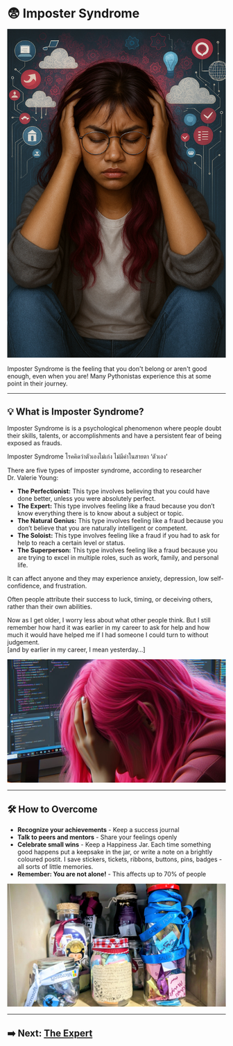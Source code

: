 # 😨 Imposter Syndrome

![Imposter Syndrome](assets/Imposter1.png)

Imposter Syndrome is the feeling that you don't belong or aren't good enough, even when you are! Many Pythonistas experience this at some point in their journey.  

---

## 💡 What is Imposter Syndrome?

Imposter Syndrome is is a psychological phenomenon where people doubt their skills, talents, or accomplishments and have a persistent fear of being exposed as frauds.  

Imposter Syndrome โรคคิดว่าตัวเองไม่เก่ง ไม่มีค่าในสายตา ‘ตัวเอง’

There are five types of imposter syndrome, according to researcher Dr. Valerie Young:  

- **The Perfectionist:** This type involves believing that you could have done better, unless you were absolutely perfect.  
- **The Expert:** This type involves feeling like a fraud because you don’t know everything there is to know about a subject or topic.  
- **The Natural Genius:** This type involves feeling like a fraud because you don’t believe that you are naturally intelligent or competent.  
- **The Soloist:** This type involves feeling like a fraud if you had to ask for help to reach a certain level or status.  
- **The Superperson:** This type involves feeling like a fraud because you are trying to excel in multiple roles, such as work, family, and personal life.

It can affect anyone and they may experience anxiety, depression, low self-confidence, and frustration.  

Often people attribute their success to luck, timing, or deceiving others, rather than their own abilities.  

Now as I get older, I worry less about what other people think. But I still remember how hard it was earlier in my career to ask for help and how much it would have helped me if I had someone I could turn to without judgement.  
[and by earlier in my career, I mean yesterday…]


![Understanding Imposter Syndrome](assets/Imposter2.jpg)

---

## 🛠️ How to Overcome

- **Recognize your achievements** - Keep a success journal
- **Talk to peers and mentors** - Share your feelings openly
- **Celebrate small wins** - Keep a Happiness Jar. Each time something good happens put a keepsake in the jar, or write a note on a brightly coloured postit. I save stickers, tickets, ribbons, buttons, pins, badges - all sorts of little memories.
- **Remember: You are not alone!** - This affects up to 70% of people

![Happiness Jar](assets/happiness.jpg)

---

## ➡️ Next: [The Expert](the-expert.md)
